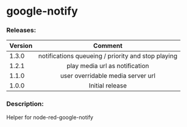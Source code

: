 # google-notify

### Releases:
| Version   |Comment|
| ----------|:-------------:|
| 1.3.0     | notifications queueing / priority and stop playing  
| 1.2.1     | play media url as notification
| 1.1.0     | user overridable media server url
| 1.0.0     | Initial  release


### Description:

Helper for node-red-google-notify